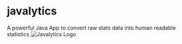# javalytics
A powerful Java App to convert raw stats data into human readable statistics
![Javalytics Logo](https://github.com/tomsnews/javalytics/blob/master/Javalytics.jpg)
